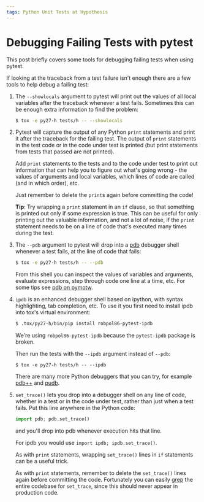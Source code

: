 ```yaml
---
tags: Python Unit Tests at Hypothesis
---
```


Debugging Failing Tests with pytest
===================================

This post briefly covers some tools for debugging failing tests when using pytest.

If looking at the traceback from a test failure isn't enough there are a few
tools to help debug a failing test:

1. The `--showlocals` argument to pytest will print out the values of all local
   variables after the traceback whenever a test fails. Sometimes this can be
   enough extra information to find the problem:

   ```bash
   $ tox -e py27-h tests/h -- --showlocals
   ```

2. Pytest will capture the output of any Python `print` statements and
   print it after the traceback for the failing test. The output of `print`
   statements in the test code or in the code under test is printed (but print
   statements from tests that passed are not printed).

   Add `print` statements to the tests and to the code under test to print
   out information that can help you to figure out what's going wrong - the
   values of arguments and local variables, which lines of code are called (and
   in which order), etc.

   Just remember to delete the `print`s again before committing the code!

   **Tip**: Try wrapping a `print` statement in an `if` clause, so that
   something is printed out only if some expression is true. This can be useful
   for only printing out the valuable information, and not a lot of noise, if
   the `print` statement needs to be on a line of code that's executed many
   times during the test.

3. The `--pdb` argument to pytest will drop into a
   [pdb](https://pymotw.com/2/pdb/) debugger shell whenever a test fails, at
   the line of code that fails:

   ```bash
   $ tox -e py27-h tests/h -- --pdb
   ```

   From this shell you can inspect the values of variables and arguments,
   evaluate expressions, step through code one line at a time, etc. For some
   tips see [pdb on pymotw](https://pymotw.com/2/pdb/).

4. `ipdb` is an enhanced debugger shell based on ipython, with syntax
   highlighting, tab completion, etc. To use it you first need to install
   ipdb into tox's virtual environment:

   ```bash
   $ .tox/py27-h/bin/pip install robpol86-pytest-ipdb
   ```

   We're using `robpol86-pytest-ipdb` because the `pytest-ipdb` package is
   broken.

   Then run the tests with the `--ipdb` argument instead of `--pdb`:

   ```
   $ tox -e py27-h tests/h -- --ipdb
   ```

   There are many more Python debuggers that you can try, for example
   [pdb++](https://pypi.python.org/pypi/pdbpp/) and
   [pudb](https://pypi.python.org/pypi/pudb).


5. `set_trace()` lets you drop into a debugger shell on any line of code,
   whether in a test or in the code under test, rather than just when a test
   fails. Put this line anywhere in the Python code:

   ```python
   import pdb; pdb.set_trace()
   ```

   and you'll drop into pdb whenever execution hits that line.

   For ipdb you would use `import ipdb; ipdb.set_trace()`.

   As with `print` statements, wrapping `set_trace()` lines in `if` statements
   can be a useful trick.

   As with `print` statements, remember to delete the `set_trace()` lines again
   before committing the code. Fortunately you can easily
   [grep](https://en.wikipedia.org/wiki/Grep) the entire codebase for
   `set_trace`, since this should never appear in production code.
